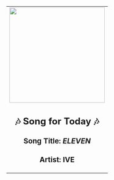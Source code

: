 <!-- Start random song -->
  <div align="center">
   <table>
    <tr>
     <td>
      <div align="center">
       <div>
        <a href="https://open.spotify.com/track/7n2FZQsaLb7ZRfRPfEeIvr" id="link" target="_blank">
         <img src="https://i.scdn.co/image/ab67616d0000b273da343b21617aac0c57e332bb" style="width: 250px;"/>
        </a>
       </div>
       <div style="text-align: center;">
        <h2>
         🎶 Song for Today 🎶
        </h2>
        <h3>
         Song Title:
         <em id="title">
          ELEVEN
         </em>
        </h3>
        <h3>
         Artist:
         <span id="artist">
          IVE
         </span>
        </h3>
       </div>
      </div>
     </td>
    </tr>
   </table>
  </div>
<!-- End random song -->